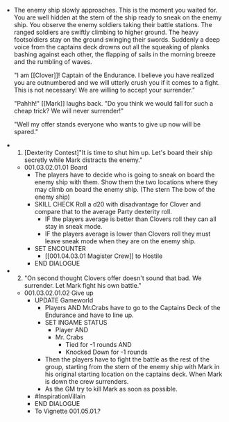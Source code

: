 - The enemy ship slowly approaches. This is the moment you waited for. You are well hidden at the stern of the ship ready to sneak on the enemy ship. You observe the enemy soldiers taking their battle stations. The ranged soldiers are swiftly climbing to higher ground. The heavy footsoldiers stay on the ground swinging their swords. Suddenly a deep voice from the captains deck drowns out all the squeaking of planks bashing against each other, the flapping of sails in the morning breeze and the rumbling of waves. 
  
  "I am [[Clover]]! Captain of the Endurance. I believe you have realized you are outnumbered and we will utterly crush you if it comes to a fight. This is not necessary! We are willing to accept your surrender."
  
  "Pahhh!" [[Mark]] laughs back. "Do you think we would fall for such a cheap trick? We will never surrender!"
  
  "Well my offer stands everyone who wants to give up now will be spared."
- 1. [Dexterity Contest]"It is time to shut him up. Let's board their ship secretly while Mark distracts the enemy."
	- 001.03.02.01.01 Board
		- The players have to decide who is going to sneak on board the enemy ship with them. Show them the two locations where they may climb on board the enemy ship. (The stern The bow of the enemy ship)
		- SKILL CHECK Roll a d20 with disadvantage for Clover and compare that to the average Party dexterity roll.
			- IF the players average is better than Clovers roll they can all stay in sneak mode.
			- IF the players average is lower than Clovers roll they must leave sneak mode when they are on the enemy ship.
		- SET ENCOUNTER
			- [[001.04.03.01 Magister Crew]] to Hostile
		- END DIALOGUE
- 2. "On second thought Clovers offer doesn't sound that bad. We surrender. Let Mark fight his own battle."
	- 001.03.02.01.02 Give up
		- UPDATE Gameworld
			- Players AND Mr.Crabs have to go to the Captains Deck of the Endurance and have to line up.
			- SET INGAME STATUS
				- Player AND
				- Mr. Crabs
					- Tied for -1 rounds AND
					- Knocked Down for -1 rounds
			- Then the players have to fight the battle as the rest of the group, starting from the stern of the enemy ship with Mark in his original starting location on the captains deck. When Mark is down the crew surrenders.
			- As the GM try to kill Mark as soon as possible.
		- #InspirationVillain
		- END DIALOGUE
		- To Vignette 001.05.01.?